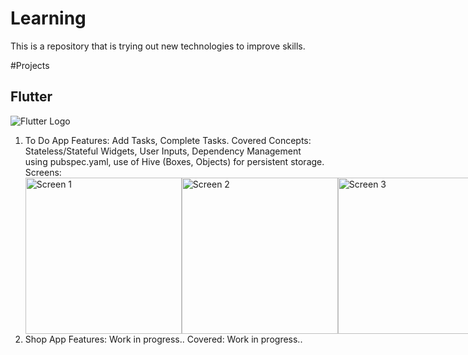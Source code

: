 # Learning
This is a repository that is trying out new technologies to improve skills. 

#Projects

## Flutter 
![Flutter Logo](https://www.vectorlogo.zone/logos/flutterio/flutterio-icon.svg)
1. To Do App
   Features: Add Tasks, Complete Tasks.
   Covered Concepts: Stateless/Stateful Widgets, User Inputs, Dependency Management using pubspec.yaml, use of Hive (Boxes, Objects) for persistent storage.
   Screens:
   <div style="display: flex;">
    <img src="https://sankhapali.com/learning/to-do/screen1.png" alt="Screen 1" width="250"/>
    <img src="https://sankhapali.com/learning/to-do/screen2.png" alt="Screen 2" width="250"/>
    <img src="https://sankhapali.com/learning/to-do/screen3.png" alt="Screen 3" width="250"/>
   </div>
2. Shop App
   Features: Work in progress..
   Covered: Work in progress..
   

